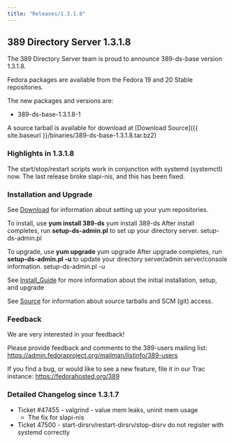```yaml
---
title: "Releases/1.3.1.8"
---
```

389 Directory Server 1.3.1.8
----------------------------

The 389 Directory Server team is proud to announce 389-ds-base version 1.3.1.8.

Fedora packages are available from the Fedora 19 and 20 Stable repositories.

The new packages and versions are:

-   389-ds-base-1.3.1.8-1

A source tarball is available for download at [Download Source]({{ site.baseurl }}/binaries/389-ds-base-1.3.1.8.tar.bz2)

### Highlights in 1.3.1.8

The start/stop/restart scripts work in conjunction with systemd (systemctl) now. The last release broke slapi-nis, and this has been fixed.

### Installation and Upgrade

See [Download](../download.html) for information about setting up your yum repositories.

To install, use **yum install 389-ds** yum install 389-ds After install completes, run **setup-ds-admin.pl** to set up your directory server. setup-ds-admin.pl

To upgrade, use **yum upgrade** yum upgrade After upgrade completes, run **setup-ds-admin.pl -u** to update your directory server/admin server/console information. setup-ds-admin.pl -u

See [Install\_Guide](../legacy/install-guide.html) for more information about the initial installation, setup, and upgrade

See [Source](../development/source.html) for information about source tarballs and SCM (git) access.

### Feedback

We are very interested in your feedback!

Please provide feedback and comments to the 389-users mailing list: <https://admin.fedoraproject.org/mailman/listinfo/389-users>

If you find a bug, or would like to see a new feature, file it in our Trac instance: <https://fedorahosted.org/389>

### Detailed Changelog since 1.3.1.7

-   Ticket \#47455 - valgrind - value mem leaks, uninit mem usage
    -   The fix for slapi-nis
-   Ticket 47500 - start-dirsrv/restart-dirsrv/stop-disrv do not register with systemd correctly

